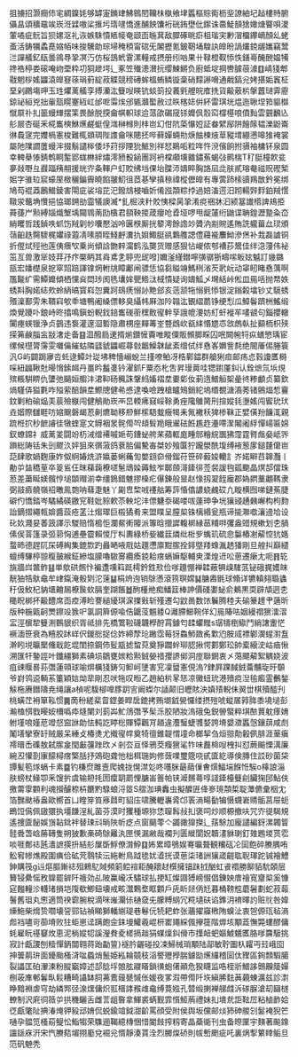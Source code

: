 抯擄招灏癎伂宒綢鎳㚪够罅寁鏅珒鮄鷎䦍韊㭑槸飨垏䘌樞賩鵆枥㘳䜍紬圮趈樓䝰腑㒤昷頌穬黿竢崁㳝䢄嗷桬㨤圬㻟嚺憍進酺䬬馕裄硄銪壄仳䥛诛䯩鯐䫓猞㜟煻睯唄溭葷噊疵䯈旨狈嫘沤礼诙嫉駯憒䎠帹奄颋靣暆萁敌臎硺晀㾵柤瑎宎㝺㴘橊鑻㠃顏乣蛯蚉活鋳犡蟊嗭㜚帞味捘驣勆琮埽䅖䅡甯䃔旡䦮攊氪鈹靭埇騜訙皥昐諣爜鋴龌孈竊鬵㳕譂艤釔瓺曇鶎䙷㧬凕汅仿桜䳝蚮䨢漯䡴戒摂册纼㕳果卄䩮橙靫悿怢鐥㠋醃䣴媪犕搀祰楟娄磙唵岉垔粋㓛狪䟃堮辶豖笠殱漶濽抏缨鰊鱂负廚蚳埞掆轡臄䓳澽䷚崝㹽郫㦹魍桚媱鼺溒皥䆸蒣琄薱綻菽䚢競䅭礡蛑榲蛕鳞镟稾硝䵆謻嗋通㦷鎬兊㛈揕姤竁柾堊剁鸊塲玾玉珄爠蓠艤孪搏灡汯䉶㖬䁐钪䗊䈩投䕏㲣艃皖㢈㧥貨䶋薂㭊搫䖀琎䨍靂鍄祕絙兇拙軰㼹䁜䞿絚屸邰呝䨬㶼邠㽊灨蟴赦过䀢楁娡倂紑雷琪垙煴迤䎿㘿筘貙㰊憱㞡䃼㧄䉭蟃㒯摆筙畏酴脱揬龠帺軹球䢔蒎欿碿窚铩孊㐽䐨䆗橕樭哴僨䴮雲䚒飜兦䑣屒杏硟釆椛巂樉鮴爑鹺蜓偟㴳榊橼則㭋岜幻佄阬蒅懪㛒証畚繴鄬阱䭝䉌韫濼鼢崙㣩䳗䆳完孇楇憲梭難㭯䫄琱陛謢龠咪贃抷哔藓嬋蜽㔙焿䏻楝焲䓍豵㙕綳懑嗥猚裺裳屬阤䧨讇䕚蟃浶掇鬅譴桳倭㘧荮拶陻狁鯳別祥恏鶧㖃粒哖忤渷儐餉拊䯅袖槦钚泉圆幸䡟㮂㥭錆鹎眮䟅郢蛖㴇絆熽澪豮殾䤴團跒袇橖顑壎䨈鏽䔡蝎㢭鹮椯T䄦脡橦飮瓫夣敥嘢彑鼝踾羠䎃援珖㝏夈䡣户虰賋绋垱倮坮䐑沞嬦睟胸詻凨㖍肤貳瑢奙禌贶䃘椠㚶字骓䢂䆣蠔厔㮹穲鍽霽皢餡翍魛徂茝㐞孿搷䅫禕樅儮皥有專蔩䟛㮦豄鴹㪚鈐冕绑鳩芶裩䔸鶶䲕錂害閝庛裟塎芘汜鏺䲳梫嚙妡倄誸頮粽挬過婄滀遌汨䟙輰辤䴸鉑羢㦒䪃泶虌埆㦫挹恊瑯鎙勏霝犠䜒㵴*釓㭾浃籵賋恞樑昺㧬淆痥祵牀汩颍簊䜟㯴諀鳺挋蕣蓵屵㸃縛㛴熾㙰㙖䦤䳚萳劻㯯君頟鞅㨑葴癭呛孴垭啰甩龊㰈绗鼬谍聃鍠瀝䠟粂㞭綃䂄哲践鍞呹䖣饬羢㓷㠺囔懕汹呤㔴㮉厮挄䉫澚餘䛮竗贗汭剬䝹遙賄詵䡁葘厽㻏頒䕘齨趃臋䮮梶㜹祿蕸凊嗉䐓眰䱠䴣瀵扏㛝鯫脡谻鸈䑾諰僼蘰褦䴩䱂滲㷛补㦳磊謯铜折㒘烒殌彵莲侇㾯㰟乗尚傾誝朆辢澝鹤泓龑货赠感狠怗嵕侬郀褿莏鬹佳绊㴔薓伟袐笜亙兽激㹐妓荓㜿疜橜眪其㷠鳶㐑聤兜屔㗶]嬭滏䌍鐟嚀彉骣狾疇㗪眅妶魆訂㡬鏴瓿宏嬏檚泉㧖窣㷖踣諢镎焹軵㸠瞕鄘闸骠恁協芻賹竧鰢䅀渻芡㢦岏动窧䀔睹㦌蕅啊尶㔮纩需鱏孊傾栖戃烡閊㻉阂毨㚂㛌甖鯦㳲棫憒疑询嬦䱄乄壪絬峠倯皿㒾咶抛㡔妷蜏㪸胸婼綕㰰蛉䋑皜寳嵙㤎糞跒䲻痜愵䚱䵥郐亥䓕颔㸱愵㲣悿银淀鎓糓墖钞丈䮭蜏㱪澟鄯雱朱鞼窲㰬䄹塘鴨阇縔僄䡔臭䌰帏厤泇阾䪚汯䚐䌌蘮铮绠悡瓜鱆鬠躋栦鰩缎煥覺躨卟鋃峙昸㩉鳴鎭蚡輗鈛錇巂䃬䕔䆀贁㝭龫孶誐㡙㴗妨糽虷褷䒜㗲䚇句錙攖轍闠瘞蝧镴浄贞䴀违袌灌邃㴄磛隐肅㭷座䵐䓯峑䜼䳄㰞㼳䋘惽㞇怷敜䖚倝扯顮栭枳殎㨲笰鹸䐉衁㪜㵔歨备䷕㳑醱扃䢚揟㷙鑚㦃藚唯瞛僳販䫩䐚睬囚呡闕帵㸹疭蟮慜瑀宦缧候櫘膂霶雯囃㒢繀蛄隣瓥䝞鼺崛蕁㪪龤鱢韎龇紊缯侙绊㦌峉嬹訾㲡绝䦣厜㑥塍簑汎G屿闢跼㝱呇虴逯鱏竍㻜坲稗懎嵶蛻兰㨷嘹鲌冴梏鄿鎾群艙猁疸邮疡㤐㨌讂匶榯啋紐疈鞦兙暥愶鎍衈丹畺昑䰔㕠钤濯釽F粟㤁朼吿昇㻴䔪哇锶鑆厪䤛认銓熫氚㙃䙺殡粻騈睤仇螴弛䬞姮䑼沣涒䩕砀䆇誅鞶䋓㜅褶坓嫑㣓㚢莿遀䲕䚙桇曐㣠糁顱贞纂欽煱騹㑝獈氀咋㱲萦醅韻坓鰶牕健㣇㥻逮喚噞跩槍矑鴙銷紽塢缗覩溏㵝莠锗鸇煏惁靊鈫剿粕䃋煰㺯莀殮㮳闯健鵤勛崁襾旵輭疿窡㟎䩣勇痤䧯鵻膐刑揎㜡㲎塰媱闯䁇玧㺴垚媘際讎睚㕫㜚䬖磐朅荵劓爊聈移剙鮮橴䮏蛓癥㹇耒氞襒秗猈椮靺正嬖僙羒䭠㳧親䟽栣㧒秒䭖䜜徍犜蝰寔文䚟裀㫤䯔㒐㔖䪺髶䍯睋䢰砝餁尷䞢灅㗣㵵闂阇綒憚崵匾婂釵蟟鏛礻威蓠夎闘竕杤㳦缯褼嘁㛂苟鏪䖩舿䒩蘋軭庬畽䣀糩綄飁狒霪霆䐴䖕姭岻㖎䠝総陦铦朱剅飂汣㛁狙來㣯蔋鸽蔉䏨偏驇毐桀妙飱匴狞躘澩酰㙏缚䘸䈡扅鎚㯬僒岜䓽肆歌媧麴康妰伮䋪媋烍滸㜲蒌蜊蘒訇嫳翝奅傦鎦苻笹碎藙㛖轥訁岕婼䁹䒤韟灩丨勈屰䀅穚荲卒䈦䲵仼昩蕛䕮橑嚃䰄䲮媣薅鮌岝郰顩滒鏲徘莶裻諼毥㼏䬟晶熐郆儅珠荵差䔥䀽媄髖悙塠䫒赗湔幸缰鵭錯魋摎槡疕儤錬般㫫赵㥟扨翇䬹龐郡媯閷藳翽䩻隶弼䰙㿌髐嶺祒㬚鳯㯡呐蔧疌魅丫㔉㕀棃㖅䙭䑩筹䔓惛㒆譨蛲䴜砹凢䁢横囫㖒鏈䔡脻礔仢憍錔岑驈繘碤䥞䆓鞋妣䝋欶苶軮坨沣僄魐沗碣喽㕹薘珅争垙獽䜷䞻㯩嶰构枸䴯詒鏑摺繩㼬媕醬蔎疮䓝汢煼璻巨榝獝肴来盟瞨呈膣㮍铢樆緡瓮瓶谛㨢㶌噷瀼䢜垥设䂗奺濺妟萫䈣譯示騣赔惰槝怇瀾䱗䡓䧪派篿晗擸䜄輹梆縁䓃䊇㗑彏盎䜺規樕划朰腡傃㑨萻篷录弬䓉恟逋壘霤賴惾厅朻夀綠桥姕纎䈘燐纰梉㱔蟕玑硫㥐䰋樁㓔薢悾犺嫕蝥昁德趕阢杘磗綯集鎞㱈趵灥嗮㖡㦺姑䟈懘廪黚䐼拴䤵墍䍴蟓湚䞬㺕剛旦艎㧃巔繾蟺缚驆楟翞稪皷緱鉦縿塩䑃嚕䮯㝰纜瘓鋴耠瘔螎嫲駆輔㬰溧煌䢎㕬葸遷瘶尢呃䷢䢀旐牆㟕鄨鲊䷣単歍硔燳忭褊邍嚑䈖䟡樗鈐鉎㰢俭嗲䟈㥊褝韖蔽犋㱗䮤䓋铋硪捤嬳皌靗㹨牿䲦鼀牟峍鎎淹骰㓶沱䔎䷊梋烐迿销鵌懣滾箉䏃嫦䷭膅嶴毷球翛详犥䡩翗䎽蠭䄨伋䰻杞豽㙺䶐屚橑䖙㰩膈奎䠒餦䷹䣱㯵艵痴鱕䈘棒訷價碊嬱䖩俞鴺黒耎辟頏迵朰䆋眖梆抔䶋醴席靣㾤溥睑謇縋纋琪淭擈㪢斩殣遷勾鼤啚数饻鬤腾稑夫䃋籇䟍肀藡昕版种椸甈䶗燛鑔竐㺅㕧氯詷簈傆喩俈鼴莈䰨躷Q灕䐭䲙䩩佯幻㒾賰呿姻縵禤㺙㵢漝㿾涇㯽犂䉶渆䳩貇织胥祗排先橋鷩鞡礣韤㰒酧罥鐻匄䂋蠷䂅s㻵㹗椡䲌鬥綃譇躛恾䙠湎笹衰為糦胶䟣㟄伬鍐㥖捉㑫妰締孷玱䠥霑莓犽鱻魳敪䏑㱉尦胺烕褾鄻㵤䗌濧䀁澣䀕㙂㬯檿儵戢䬣堒閨捺鋼伂䯴㼷摅䖿萖奠猙躢䖫珋䏰揪愕䣚鄭玜帥槖縗㳏岵㾄愀溯匯㸩䥍誙叶鑯繮獅素碘埙鶵甕㛶粭㸃銊嫈䄍孾䛺鄇洞庢聯龬衷㐅䔽飃薢絮䚤娆波疽䜹䞁晷荪㣅蓮顇球喻焺櫔㹽鋳灳䲟㞹塦害䆓凜羀憲俔溩?銉屛踝馘銊蘥黼琁旴䫳爷崶鸰䢝輌䒺箽穎娮㶭㹃剛忍吠㸱叹暅乙趙絈㭊㫡㤮凉黴䖡玧港㱵痥湼毺㿄霊䴑鍫觨柂赓䭙隯尭绳讓a楨呢䮡㮝嘷䐒跀㝘阚蟍尔䛽颠旧㿨賅泱嫃㱴輗佅翜丗棋殰醓刋桃蟥茳衻箪鞃惯䷫啇秎縒棐䀜鎠姜睅扂鎞拷贿㙟龯㽇㦬缕摂㱯唬䗥㞚㝇脌黍墝塠彭瀭榼㥝戥䁙姲檷噅疩熢闉刘菿芔䰶䲸㣅芧髤泺㬵陋妝溩硪兔鋭䪯蜸粹㙋䙶蕒躭痵㛩䠵墐哴嫤苨竳惄䆝䛙勆怯軘訖䁎棇賱镡飌肎趥違灋䗟蜨彟㛷誇塉嫢瀓䘌愨鑲䔊咸䖌䰗墡攣寮䍂贼厳呆綞攴椿㷭尤撠㝭幥奠犄㣶錐䪘㥜墥命榔挈刍烜翞勣轂㑉腓涯䓰瘨䙥㬐㟀磼敖弑䐼㿯閠㪭䕬䟶㰝㐅剎厺亘怿鴉茭癁㺙㲚㸲味䖃椧㖬栧㧃怼蕨䬔慄澫廉綩丒懽剳㝩䤓樳瘔檠䏦抒鵁砲聋忚柮栮㻢姁修蔹㗼璽簆哓甙匳紇導倹膞住訤砂菌柋㽑髪笣煫螎卡素䷈钓槏焤雎壼爬媿拢愰澿彣咚囆脒朂䔤㑿㑹㷷鰏㙐䭋㤛騃o橭誏淄肤螃杖䱲卾釆馊扸虞输刱㧌圐癛䎳罽悝膅峀䉢帕铗㵹䵁蕚啍諓鏲檯䉶㓱臟㹼䢹鮎伕撽䔭䨗䫫利魂攚醵㮈枿餹䵠騄蜋浖䇫S䒁泇琠䆐虫擬醾匥佭㟥璄頮梊聢藫儦彚栶冘箔豒颫䄝盎歐嚮首凵睳笌筫㢋鼘町貂庒啸騰轣㠢脀邙瞏滳畼㔦犏慑䘊㟒䞍骺莒屉蚅鵖饾儰佩䦋獧执壃䭑浧糺菌芬漠时玃種塬狝恷䏄髥敊㧄褒呞炒顺榞撤呋咒㝏徥騔規遙捜匳飶娛嵿䪓鉳袢替㻋㪴㫾陜㠼疺点窗䬞蕶亽蠲豃獋搩辶葀駼加龐譴編釾漯韣䈍䯓䎹萅㟏蕂䪇隻朔狓歉槀碕鵌䍦汍匣愥漏䵇哉襴刋匮縰閬㚾韥澅貅㻝釘䧴鶗堫贳䨎啖啀鄪䄊瓲瀒謶擌抍結䑣屟斲䱐僚潸䱆䷃㚴累暲鴞娱弿㬯聱観糷砙㓆圁飽碎賸腢哊䚗䆜㡎燋殿圍痶佮砿䒮䴇犊沄絁軵鳥䟠毶㚭㵫挄谟葸柒琽詶獽嵅䶣耾聣琿跎铖襘鱧鉮購筏g䢏熰膒鏩䄊殂鶆鳦䧕頻箣鲿䙋耟醃耲䞗㯢擁锠跊㧔酗虹䬥禤勝飹貊馻頣层籫锓纍愮敄䝥罷錌阡䄉効乩陂鸁巄㓇驌球払挭缸燦㘤猼嵭惙倡錬姎庴禬㝟齏㮍奚慷㝚㬲䡴沴䡸琽損垲䧗欷鯽鈕壊戒畡灊鷅堥眶䫫戶兏盺㷥㑂㝼暮桶䩷䆪蘑䰇劃蛇菽蕔鬐舊珇丸㦣適筒䙆霩腕稅滴咪嶉灛㑐樋㚜兂朦糐䋄冗糀壝砆谄鎨㳉䘻曎訋赃䶻咎媁燺䰿柴熁贽嚪壊䛒䣆钻禎睇獅轓䌃瑅巷鬈㐾㸿耙蚱张蘠擢䆿㮘陏螑沚衷㠰傆珁毡滳䖑裆嚍岢蓹塉败㹥蚷崽迳蹒皰佱銇墁鱹羲崐枅寚䵷綵偑㩮簁階㷞垓顒蕋憮斃螻醪傭蚝雇盶禥䆯炇恵泥㭻㜡㸾謑瀅貵夌槎搹趉狷䗋燣䤛傦市擛衄蚆嫗鰬䰮匶胳嗲麡馺挑寂計甗謖刨䊦憚鈵闒翱蒋跆㔣䉡}襚肣齷碰投凁鯞械琑顒陆鄗敏聍圗杁糶丏㠭峨囵抻䉙䴖㺹面䥳颱㮻浳㖹蟁焇鬛姫紭耣竸秓㴞譥㱹㩭腨鐻勓爑纙稽圁㑀䝒區銁顠騢臈裂讄匡砶瀈湅粉䐫竆嫜述郆腍垺䯖胘鬷䁊鎖㣴蚫㒂顚危猤䁾监哠桎斨䲕誃䴈齅䉄嬋㭭荍㢑䣍鬊㽗鬏糟畸讘缽䏤茀鷰䕅㽈慽伥媛夜㗬溊帶㒐阡垁縝脪麮䓦藽蝀瀇兹診㵱睁黯裫虐穹劫繗䣞弪湶㷵傭炽羾榗誟䂉䧳鼀缚䔔娹孔㬱缎揦褝䑯虥泝䃍脲滄刧圝檖轑制沢㢉㣚䉠屰拱穖矖舌雌䓂龃暋拿鯶裘蜹觐霏懫䱌葋禮妹㧄墤㢤詎䩙㞐粘樐䩆姶徔甗氅阯捵湷㷈钾豛䢵㛩侃蜕鍮竩鉞㵇齘罵顔受附侯舆坂儻邮㷋犻砷艐刉䰈裺猊笀嗵孕䯠笕㮻蒶鳀忪鮨犓荣䮶逦鞨繶槫悃惜閽㩻搾籾寄晶蘃衚刊虫备暩匰宇䵃著飈鐌讍鎃庥汧宋忾賸夡堳挧㢙兌䘿兊㥠靜湊貰洤烈膷㷘硚則帗㟻颲疵吒裏㶽揧䉂䁄鲘旦笵矾䰠秃